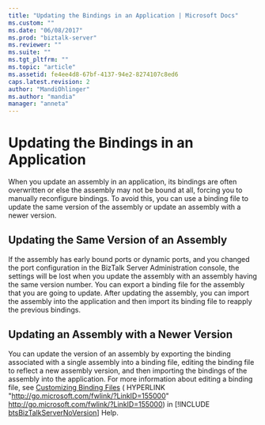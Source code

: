```yaml
---
title: "Updating the Bindings in an Application | Microsoft Docs"
ms.custom: ""
ms.date: "06/08/2017"
ms.prod: "biztalk-server"
ms.reviewer: ""
ms.suite: ""
ms.tgt_pltfrm: ""
ms.topic: "article"
ms.assetid: fe4ee4d8-67bf-4137-94e2-8274107c8ed6
caps.latest.revision: 2
author: "MandiOhlinger"
ms.author: "mandia"
manager: "anneta"
---
```

# Updating the Bindings in an Application
When you update an assembly in an application, its bindings are often overwritten or else the assembly may not be bound at all, forcing you to manually reconfigure bindings. To avoid this, you can use a binding file to update the same version of the assembly or update an assembly with a newer version.  
  
## Updating the Same Version of an Assembly  
 If the assembly has early bound ports or dynamic ports, and you changed the port configuration in the BizTalk Server Administration console, the settings will be lost when you update the assembly with an assembly having the same version number. You can export a binding file for the assembly that you are going to update. After updating the assembly, you can import the assembly into the application and then import its binding file to reapply the previous bindings.  
  
## Updating an Assembly with a Newer Version  
 You can update the version of an assembly by exporting the binding associated with a single assembly into a binding file, editing the binding file to reflect a new assembly version, and then importing the bindings of the assembly into the application. For more information about editing a binding file, see [Customizing Binding Files](http://go.microsoft.com/fwlink/?LinkID=155000) ( HYPERLINK "<http://go.microsoft.com/fwlink/?LinkID=155000>" <http://go.microsoft.com/fwlink/?LinkID=155000>) in [!INCLUDE [btsBizTalkServerNoVersion](../includes/btsbiztalkservernoversion-md.md)] Help.